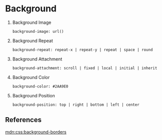# Background

1. Background Image

    `background-image: url()`

2. Background Repeat

    `background-repeat: repeat-x | repeat-y | repeat | space | round`

3. Background Attachment

    `background-attachment: scroll | fixed | local | initial | inherit`

4. Background Color

    `background-color: #2AA9E0`

5. Background Position

    `background-position: top | right | bottom | left | center`

## References

[mdn:css:background-borders](https://developer.mozilla.org/en-US/docs/Web/CSS/CSS_Backgrounds_and_Borders)

